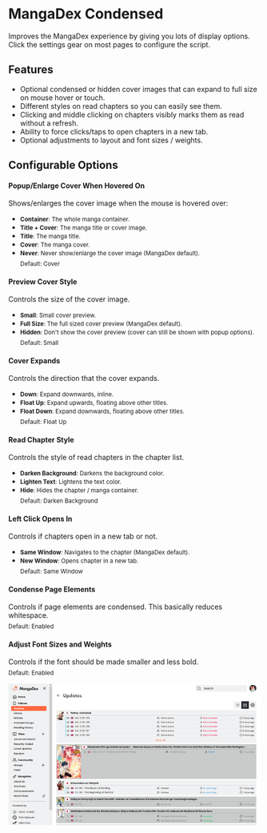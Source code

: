 # MangaDex Condensed

Improves the MangaDex experience by giving you lots of display options.  Click the settings gear on most pages to configure the script.

## Features
* Optional condensed or hidden cover images that can expand to full size on mouse hover or touch.
* Different styles on read chapters so you can easily see them.
* Clicking and middle clicking on chapters visibly marks them as read without a refresh.
* Ability to force clicks/taps to open chapters in a new tab.
* Optional adjustments to layout and font sizes / weights.

## Configurable Options
#### Popup/Enlarge Cover When Hovered On
Shows/enlarges the cover image when the mouse is hovered over:
- <small>**Container**: The whole manga container.</small>
- <small>**Title + Cover**: The manga title or cover image.</small>
- <small>**Title**: The manga title.</small>
- <small>**Cover**: The manga cover.</small>
- <small>**Never**: Never show/enlarge the cover image (MangaDex default).</small>  
<sub>Default: Cover</sub>

#### Preview Cover Style
Controls the size of the cover image.
- <small>**Small**: Small cover preview.</small>
- <small>**Full Size**: The full sized cover preview (MangaDex default).</small>
- <small>**Hidden**: Don't show the cover preview (cover can still be shown with popup options).</small>  
<sub>Default: Small</sub>

#### Cover Expands
Controls the direction that the cover expands.
- <small>**Down**: Expand downwards, inline.</small>
- <small>**Float Up**: Expand upwards, floating above other titles.</small>
- <small>**Float Down**: Expand downwards, floating above other titles.</small>  
<sub>Default: Float Up</sub>

#### Read Chapter Style
Controls the style of read chapters in the chapter list.
- <small>**Darken Background**: Darkens the background color.</small>
- <small>**Lighten Text**: Lightens the text color.</small>
- <small>**Hide**: Hides the chapter / manga container.</small>  
<sub>Default: Darken Background</sub>

#### Left Click Opens In
Controls if chapters open in a new tab or not.
- <small>**Same Window**: Navigates to the chapter (MangaDex default).</small>
- <small>**New Window**: Opens chapter in a new tab.</small>  
<sub>Default: Same Window</sub>

#### Condense Page Elements
Controls if page elements are condensed.  This basically reduces whitespace.  
<sub>Default: Enabled</sub>

#### Adjust Font Sizes and Weights
Controls if the font should be made smaller and less bold.  
<sub>Default: Enabled</sub>

![screenshot](./screenshots/screenshot_15.png)
